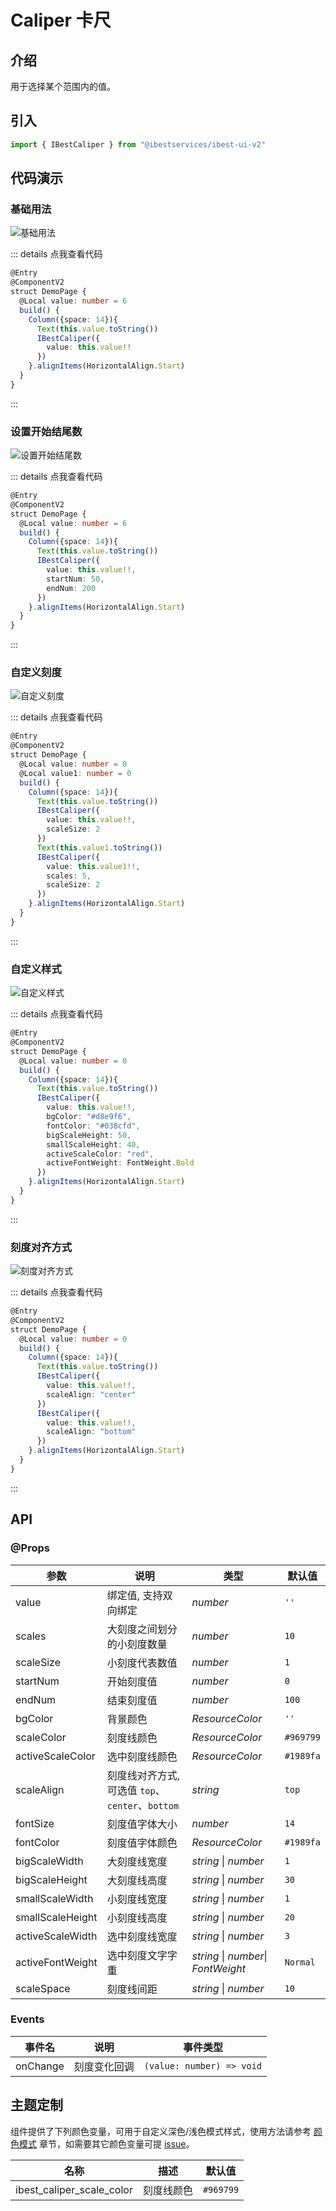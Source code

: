 # Caliper 卡尺

## 介绍

用于选择某个范围内的值。
 
## 引入

```ts
import { IBestCaliper } from "@ibestservices/ibest-ui-v2"
```

## 代码演示

### 基础用法

![基础用法](./images/base.png)

::: details 点我查看代码
```ts
@Entry
@ComponentV2
struct DemoPage {
  @Local value: number = 6
  build() {
    Column({space: 14}){
      Text(this.value.toString())
      IBestCaliper({
        value: this.value!!
      })
    }.alignItems(HorizontalAlign.Start)
  }
}
```
:::

### 设置开始结尾数

![设置开始结尾数](./images/start-end.png)

::: details 点我查看代码
```ts
@Entry
@ComponentV2
struct DemoPage {
  @Local value: number = 6
  build() {
    Column({space: 14}){
      Text(this.value.toString())
      IBestCaliper({
        value: this.value!!,
        startNum: 50,
        endNum: 200
      })
    }.alignItems(HorizontalAlign.Start)
  }
}
```
:::

### 自定义刻度

![自定义刻度](./images/custom-scale.png)

::: details 点我查看代码
```ts
@Entry
@ComponentV2
struct DemoPage {
  @Local value: number = 0
  @Local value1: number = 0
  build() {
    Column({space: 14}){
      Text(this.value.toString())
      IBestCaliper({
        value: this.value!!,
        scaleSize: 2
      })
      Text(this.value1.toString())
      IBestCaliper({
        value: this.value1!!,
        scales: 5,
        scaleSize: 2
      })
    }.alignItems(HorizontalAlign.Start)
  }
}
```
:::

### 自定义样式

![自定义样式](./images/custom-style.png)

::: details 点我查看代码
```ts
@Entry
@ComponentV2
struct DemoPage {
  @Local value: number = 0
  build() {
    Column({space: 14}){
      Text(this.value.toString())
      IBestCaliper({
        value: this.value!!,
        bgColor: "#d8e9f6",
        fontColor: "#038cfd",
        bigScaleHeight: 50,
        smallScaleHeight: 40,
        activeScaleColor: "red",
        activeFontWeight: FontWeight.Bold
      })
    }.alignItems(HorizontalAlign.Start)
  }
}
```
:::

### 刻度对齐方式

![刻度对齐方式](./images/align.png)

::: details 点我查看代码
```ts
@Entry
@ComponentV2
struct DemoPage {
  @Local value: number = 0
  build() {
    Column({space: 14}){
      Text(this.value.toString())
      IBestCaliper({
        value: this.value!!,
        scaleAlign: "center"
      })
      IBestCaliper({
        value: this.value!!,
        scaleAlign: "bottom"
      })
    }.alignItems(HorizontalAlign.Start)
  }
}
```
:::


## API

### @Props

| 参数         | 说明                                 | 类型      | 默认值     |
| ------------ | ----------------------------------- | --------- | ---------- |
| value        | 绑定值, 支持双向绑定                  | _number_  | `''` |
| scales       | 大刻度之间划分的小刻度数量             | _number_  | `10` |
| scaleSize    | 小刻度代表数值                        | _number_  | `1` |
| startNum     | 开始刻度值                            | _number_  | `0` |
| endNum       | 结束刻度值                            | _number_  | `100` |
| bgColor      | 背景颜色                              | _ResourceColor_  | `''` |
| scaleColor   | 刻度线颜色                            | _ResourceColor_  | `#969799` |
| activeScaleColor | 选中刻度线颜色                     | _ResourceColor_  | `#1989fa` |
| scaleAlign   | 刻度线对齐方式, 可选值 `top`、`center`、`bottom`| _string_  | `top` |
| fontSize     | 刻度值字体大小                         | _number_  | `14` |
| fontColor    | 刻度值字体颜色                         | _ResourceColor_  | `#1989fa` |
| bigScaleWidth| 大刻度线宽度                           | _string_ \| _number_ | `1` |
| bigScaleHeight| 大刻度线高度                          | _string_ \| _number_ | `30` |
| smallScaleWidth| 小刻度线宽度                         | _string_ \| _number_ | `1` |
| smallScaleHeight| 小刻度线高度                        | _string_ \| _number_ | `20` |
| activeScaleWidth| 选中刻度线宽度                      | _string_ \| _number_ | `3` |
| activeFontWeight| 选中刻度文字字重                    | _string_ \| _number_\| _FontWeight_  | `Normal` |
| scaleSpace   | 刻度线间距                             | _string_ \| _number_ | `10` | 

### Events

| 事件名      | 说明           | 事件类型                         |
| -----------| ---------------| -------------------------------- |
| onChange   | 刻度变化回调    | `(value: number) => void` |

## 主题定制

组件提供了下列颜色变量，可用于自定义深色/浅色模式样式，使用方法请参考 [颜色模式](../../guide/color-mode/index.md) 章节，如需要其它颜色变量可提 [issue](https://github.com/ibestservices/ibest-ui/issues)。

| 名称                                       | 描述                              | 默认值        |
| -------------------------------------------|----------------------------------|--------------|
| ibest_caliper_scale_color                  | 刻度线颜色                        | `#969799`   |